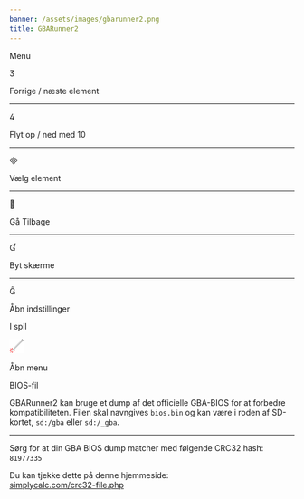```yaml
---
banner: /assets/images/gbarunner2.png
title: GBARunner2
---
```


<div id="menu" class="section-title">Menu</div>
<div class="section-body">
    <div class="button-action-group">
        <p class="button-action button">&#xE07D;</p>
        <p class="button-action-text">Forrige / næste element</p>
    </div>
    <hr>
    <div class="button-action-group">
        <p class="button-action button">&#xE07E;</p>
        <p class="button-action-text">Flyt op / ned med 10</p>
    </div>
    <hr>
    <div class="button-action-group">
        <p class="button-action button">&#xE000;</p>
        <p class="button-action-text">Vælg element</p>
    </div>
    <hr>
    <div class="button-action-group">
        <p class="button-action button">&#xE001;</p>
        <p class="button-action-text">Gå Tilbage</p>
    </div>
    <hr>
    <div class="button-action-group">
        <p class="button-action button">&#xE004;</p>
        <p class="button-action-text">Byt skærme</p>
    </div>
    <hr>
    <div class="button-action-group">
        <p class="button-action button">&#xE005;</p>
        <p class="button-action-text">Åbn indstillinger</p>
    </div>
</div>
<div id="in-game" class="section-title">I spil</div>
<div class="section-body">
    <div class="button-action-group">
        <p class="button-action"><img src="/assets/images/tap.png" alt="Tryk på skærmen"></p>
        <p class="button-action-text">Åbn menu</p>
    </div>
</div>
<div id="bios-file" class="section-title">BIOS-fil</div>
<div class="section-body">
    <p>
        GBARunner2 kan bruge et dump af det officielle GBA-BIOS for at forbedre kompatibiliteten. Filen skal navngives <code>bios.bin</code> og kan være i roden af SD-kortet, <code>sd:/gba</code> eller <code>sd:/_gba</code>.
    </p>
    <hr>
    <p>
        Sørg for at din GBA BIOS dump matcher med følgende CRC32 hash: <code>81977335</code>
    </p>
    <p>
        Du kan tjekke dette på denne hjemmeside:<br><a href="https://simplycalc.com/crc32-file.php">simplycalc.com/crc32-file.php</a>
    </p>
</div>
